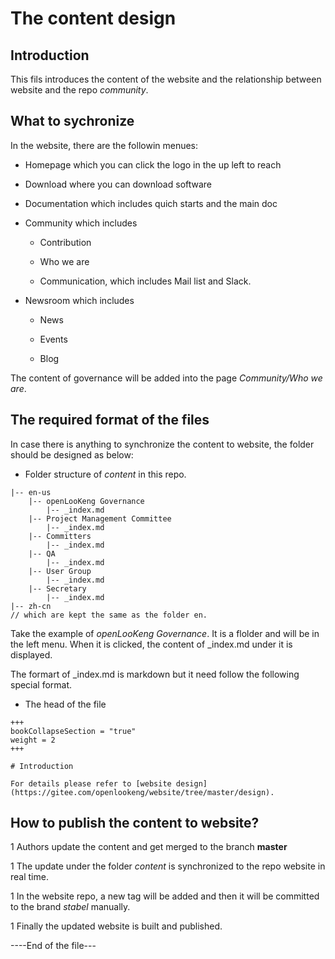 # The content design

## Introduction

This fils introduces the content of the website and the relationship between website and the repo *community*.

## What to sychronize

In the website, there are the followin menues:

- Homepage which you can click the logo in the up left to reach

- Download where you can download software

- Documentation which includes quich starts and the main doc

- Community which includes

    - Contribution

    - Who we are

    - Communication, which includes Mail list and Slack. 

- Newsroom which includes 
    
    - News

    - Events

    - Blog

The content of governance will be added into the page *Community/Who we are*.

## The required format of the files

In case there is anything to synchronize the content to website, the folder should be designed as below:

- Folder structure of *content* in this repo.

```
|-- en-us
    |-- openLooKeng Governance
        |-- _index.md
    |-- Project Management Committee
        |-- _index.md
    |-- Committers
        |-- _index.md
    |-- QA
        |-- _index.md
    |-- User Group
        |-- _index.md
    |-- Secretary
        |-- _index.md
|-- zh-cn
// which are kept the same as the folder en.

```

Take the example of *openLooKeng Governance*. It is a flolder and will be in the left menu. When it is clicked, the content of _index.md under it is displayed.

The formart of _index.md is markdown but it need follow the following special format.

- The head of the file

```
+++
bookCollapseSection = "true"
weight = 2
+++

# Introduction

For details please refer to [website design](https://gitee.com/openlookeng/website/tree/master/design).

```

## How to publish the content to website?

1 Authors update the content and get merged to the branch **master**

1 The update under the folder *content* is synchronized to the repo website in real time.

1 In the website repo, a new tag will be added and then it will be committed to the brand *stabel* manually. 

1 Finally the updated website is built and published.

----End of the file---
